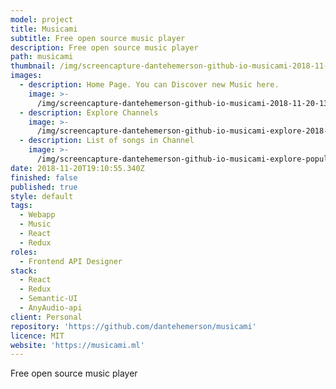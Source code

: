 ```yaml
---
model: project
title: Musicami
subtitle: Free open source music player
description: Free open source music player
path: musicami
thumbnail: /img/screencapture-dantehemerson-github-io-musicami-2018-11-20-13_59_43.png
images:
  - description: Home Page. You can Discover new Music here.
    image: >-
      /img/screencapture-dantehemerson-github-io-musicami-2018-11-20-13_59_43.png
  - description: Explore Channels
    image: >-
      /img/screencapture-dantehemerson-github-io-musicami-explore-2018-11-20-14_08_52.png
  - description: List of songs in Channel
    image: >-
      /img/screencapture-dantehemerson-github-io-musicami-explore-popular-2018-11-20-14_02_28.png
date: 2018-11-20T19:10:55.340Z
finished: false
published: true
style: default
tags:
  - Webapp
  - Music
  - React
  - Redux
roles:
  - Frontend API Designer
stack:
  - React
  - Redux
  - Semantic-UI
  - AnyAudio-api
client: Personal
repository: 'https://github.com/dantehemerson/musicami'
licence: MIT
website: 'https://musicami.ml'
---
```

Free open source music player
